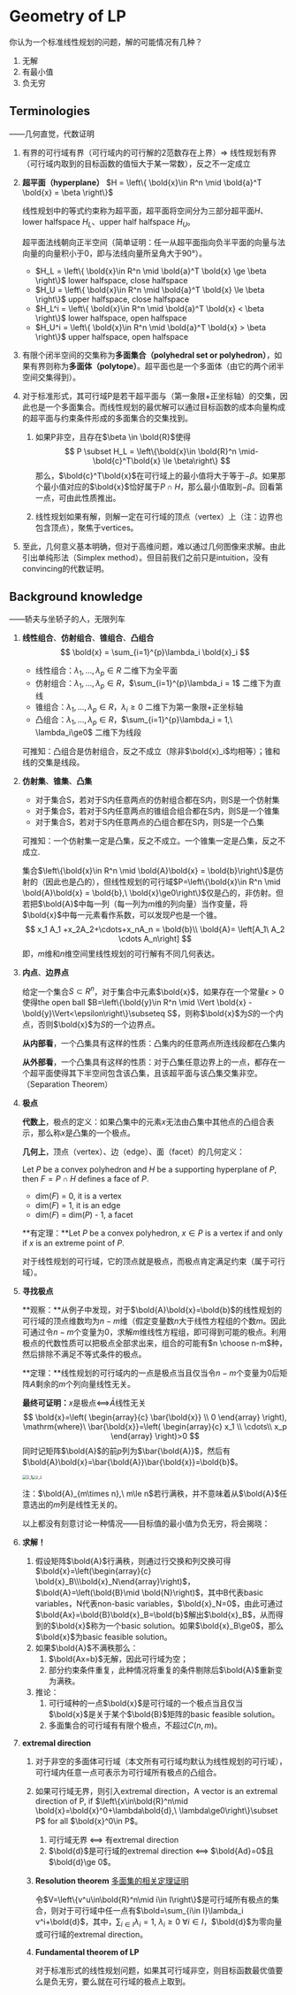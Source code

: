 <head>
    <script src="https://cdn.mathjax.org/mathjax/latest/MathJax.js?config=TeX-AMS-MML_HTMLorMML" type="text/javascript"></script>
    <script type="text/x-mathjax-config">
        MathJax.Hub.Config({
            tex2jax: {
            skipTags: ['script', 'noscript', 'style', 'textarea', 'pre'],
            inlineMath: [['$','$']]
            }
        });
    </script>
</head>

# Geometry of LP

你认为一个标准线性规划的问题，解的可能情况有几种？

1. 无解
2. 有最小值
3. 负无穷

## Terminologies

——几何直觉，代数证明

1. 有界的可行域有界（可行域内的可行解的2范数存在上界）=> 线性规划有界（可行域内取到的目标函数的值恒大于某一常数），反之不一定成立

2. **超平面（hyperplane）** $H = \left\{ \bold{x}\in R^n \mid \bold{a}^T \bold{x} = \beta \right\}$

   线性规划中的等式约束称为超平面，超平面将空间分为三部分超平面$H$、lower halfspace $H_L$、upper half halfspace $H_U$。

   超平面法线朝向正半空间（简单证明：任一从超平面指向负半平面的向量与法向量的向量积小于0，即与法线向量所呈角大于90°）。

   * $H_L = \left\{ \bold{x}\in R^n \mid \bold{a}^T \bold{x} \ge \beta \right\}$ lower halfspace, close halfspace 
   * $H_U = \left\{ \bold{x}\in R^n \mid \bold{a}^T \bold{x} \le \beta \right\}$ upper halfspace, close halfspace 
   * $H_L^i = \left\{ \bold{x}\in R^n \mid \bold{a}^T \bold{x} < \beta \right\}$ lower halfspace, open halfspace 
   * $H_U^i = \left\{ \bold{x}\in R^n \mid \bold{a}^T \bold{x} > \beta \right\}$ upper halfspace, open halfspace 

3. 有限个闭半空间的交集称为**多面集合（polyhedral set or polyhedron）**，如果有界则称为**多面体（polytope）**。超平面也是一个多面体（由它的两个闭半空间交集得到）。

4. 对于标准形式，其可行域P是若干超平面与（第一象限+正坐标轴）的交集，因此也是一个多面集合。而线性规划的最优解可以通过目标函数的成本向量构成的超平面与约束条件形成的多面集合的交集找到。

   1. 如果P非空，且存在$\beta \in \bold{R}$使得
      $$
      P \subset H_L = \left\{\bold{x}\in \bold{R}^n \mid-\bold{c}^T\bold{x} \le \beta\right\}
      $$
      那么，$\bold{c}^T\bold{x}$在可行域上的最小值将大于等于$-\beta$。如果那个最小值对应的$\bold{x}$恰好属于$P\cap H$，那么最小值取到$-\beta$。回看第一点，可由此性质推出。

   2. 线性规划如果有解，则解一定在可行域的顶点（vertex）上（注：边界也包含顶点），聚焦于vertices。

5. 至此，几何意义基本明确，但对于高维问题，难以通过几何图像来求解。由此引出单纯形法（Simplex method）。但目前我们之前只是intuition，没有convincing的代数证明。

## Background knowledge

——轿夫与坐轿子的人，无限列车

1. **线性组合**、**仿射组合**、**锥组合**、**凸组合**
   $$
   \bold{x} = \sum_{i=1}^{p}\lambda_i \bold{x}_i
   $$

   * 线性组合：$\lambda_1,\dots,\lambda_p\in R$ 二维下为全平面 
   * 仿射组合：$\lambda_1,\dots,\lambda_p\in R$，$\sum_{i=1}^{p}\lambda_i = 1$ 二维下为直线 
   * 锥组合：$\lambda_1,\dots,\lambda_p\in R$，$\lambda_i\ge0$ 二维下为第一象限+正坐标轴
   * 凸组合：$\lambda_1,\dots,\lambda_p\in R$，$\sum_{i=1}^{p}\lambda_i = 1,\ \lambda_i\ge0$ 二维下为线段

   可推知：凸组合是仿射组合，反之不成立（除非$\bold{x}_i$均相等）；锥和线的交集是线段。

2. **仿射集**、**锥集**、**凸集**

   * 对于集合S，若对于S内任意两点的仿射组合都在S内，则S是一个仿射集
   * 对于集合S，若对于S内任意两点的锥组合组合都在S内，则S是一个锥集
   * 对于集合S，若对于S内任意两点的凸组合都在S内，则S是一个凸集

   可推知：一个仿射集一定是凸集，反之不成立。一个锥集一定是凸集，反之不成立.

   集合$\left\{\bold{x}\in R^n \mid \bold{A}\bold{x} = \bold{b}\right\}$是仿射的（因此也是凸的），但线性规划的可行域$P=\left\{\bold{x}\in R^n \mid \bold{A}\bold{x} = \bold{b},\ \bold{x}\ge0\right\}$仅是凸的，非仿射。但若把$\bold{A}$中每一列（每一列为$m$维的列向量）当作变量，将$\bold{x}$中每一元素看作系数，可以发现$P$也是一个锥。
   $$
   x_1 A_1 +x_2A_2+\cdots+x_nA_n = \bold{b}\\
   \bold{A}= \left[A_1\ A_2 \cdots A_n\right]
   $$
   即，$m$维和$n$维空间里线性规划的可行解有不同几何表达。

3. **内点**、**边界点**

   给定一个集合$S\subset R^n$，对于集合中元素$\bold{x}$，如果存在一个常量$\epsilon>0$使得the open ball $B=\left\{\bold{y}\in R^n \mid \Vert \bold{x} - \bold{y}\Vert<\epsilon\right\}\subseteq S$，则称$\bold{x}$为$S$的一个内点，否则$\bold{x}$为$S$的一个边界点。

   **从内部看**，一个凸集具有这样的性质：凸集内的任意两点所连线段都在凸集内

   **从外部看**，一个凸集具有这样的性质：对于凸集任意边界上的一点，都存在一个超平面使得其下半空间包含该凸集，且该超平面与该凸集交集非空。（Separation Theorem）

4. **极点**

   **代数上**，极点的定义：如果凸集中的元素$x$无法由凸集中其他点的凸组合表示，那么称$x$是凸集的一个极点。

   **几何上**，顶点（vertex）、边（edge）、面（facet）的几何定义：

   Let $P$ be a convex polyhedron and $H$ be a supporting hyperplane of $P$, then $F = P\cap H$ defines a face of $P$.

   * dim($F$) = 0, it is a vertex
   * dim($F$) = 1, it is an edge
   * dim($F$) = dim($P$) - 1, a facet

   **有定理：**Let $P$ be a convex polyhedron, $x \in P$ is a vertex if and only if $x$ is an extreme point of $P$.

   对于线性规划的可行域，它的顶点就是极点，而极点肯定满足约束（属于可行域）。

5. **寻找极点**

   **观察：**从例子中发现，对于$\bold{A}\bold{x}=\bold{b}$的线性规划的可行域的顶点维数均为$n-m$维（假定变量数$n$大于线性方程组的个数$m$。因此可通过令$n-m$个变量为0，求解$m$维线性方程组，即可得到可能的极点。利用极点的代数性质可以把极点全部求出来，组合的可能有$n \choose n-m$种，然后排除不满足不等式条件的极点。

   **定理：**线性规划的可行域内的一点是极点当且仅当令$n-m$个变量为0后矩阵$A$剩余的$m$个列向量线性无关。

   **最终可证明：**$x$是极点<==>$\bar{A}$线性无关
   $$
   \bold{x}=\left(
   \begin{array}{c}
   	 \bar{\bold{x}}  \\
   	 0
   \end{array}
   \right),
   \mathrm{where}\ 
   \bar{\bold{x}}=\left(
   \begin{array}{c}
   	x_1 \\
   	\cdots\\
   	x_p
   \end{array}
   \right)>0
   $$
   同时记矩阵$\bold{A}$的前$p$列为$\bar{\bold{A}}$，然后有$\bold{A}\bold{x}=\bar{\bold{A}}\bar{\bold{x}}=\bold{b}$。

   <img src="{{ site.baseurl }}/assets/images/LP/2_1.png" alt="2_1" style="zoom: 50%;" /><img src="{{ site.baseurl }}/assets/images/LP/2_2.png" alt="2_2" style="zoom: 45%;" />

   注：$\bold{A}_{m\times n},\ m\le n$若行满秩，并不意味着从$\bold{A}$任意选出的$m$列是线性无关的。

   以上都没有刻意讨论一种情况——目标值的最小值为负无穷，将会揭晓：

6. **求解！**

   1. 假设矩阵$\bold{A}$行满秩，则通过行交换和列交换可得$\bold{x}=\left(\begin{array}{c} \bold{x}_B\\\bold{x}_N\end{array}\right)$，$\bold{A}=\left(\bold{B}\mid \bold{N}\right)$，其中B代表basic variables，N代表non-basic variables，$\bold{x}_N=0$，由此可通过$\bold{Ax}=\bold{B}\bold{x}_B=\bold{b}$解出$\bold{x}_B$，从而得到的$\bold{x}$称为一个basic solution。如果$\bold{x}_B\ge0$，那么$\bold{x}$为basic feasible solution。
   2. 如果$\bold{A}$不满秩那么：
      1. $\bold{Ax=b}$无解，因此可行域为空；
      2. 部分约束条件重复，此种情况将重复的条件剔除后$\bold{A}$重新变为满秩。
   3. 推论：
      1. 可行域种的一点$\bold{x}$是可行域的一个极点当且仅当$\bold{x}$是关于某个$\bold{B}$矩阵的basic feasible solution。
      2. 多面集合的可行域有有限个极点，不超过$C\left(n,m\right)$。

7. **extremal direction**

   1. 对于非空的多面体可行域（本文所有可行域均默认为线性规划的可行域），可行域内任意一点可表示为可行域所有极点的凸组合。

   2. 如果可行域无界，则引入extremal direction，A vector is an extremal direction of P, if $\left\{x\in\bold{R}^n\mid \bold{x}=\bold{x}^0+\lambda\bold{d},\ \lambda\ge0\right\}\subset P$ for all $\bold{x}^0\in P$。

      1. 可行域无界 <==> 有extremal direction
      2. $\bold{d}$是可行域的extremal direction <==> $\bold{Ad}=0$且$\bold{d}\ge 0$。

   3. **Resolution theorem** [多面集的相关定理证明](https://blog.csdn.net/phoenix198425/article/details/79341247)

      令$V=\left\{v^u\in\bold{R}^n\mid i\in I\right\}$是可行域所有极点的集合，则对于可行域中任一点有$\bold=\sum_{i\in I}\lambda_i v^i+\bold{d}$，其中，$\sum_{i\in I}\lambda_i=1,\ \lambda_i\ge  0\ \forall i\in I$，$\bold{d}$为零向量或可行域的extremal direction。

   4. **Fundamental theorem of LP**

      对于标准形式的线性规划问题，如果其可行域非空，则目标函数最优值要么是负无穷，要么就在可行域的极点上取到。